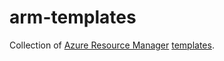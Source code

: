 # arm-templates
Collection of [Azure Resource Manager][1] [templates][2].

[1]: https://docs.microsoft.com/en-us/azure/azure-resource-manager/
[2]: https://docs.microsoft.com/en-us/azure/templates/

